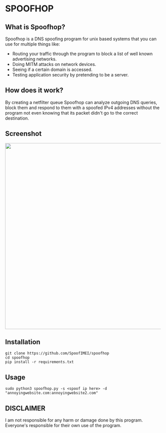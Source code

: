 # SPOOFHOP

## What is Spoofhop?
Spoofhop is a DNS spoofing program for unix based systems that you can use for multiple things like:
* Routing your traffic through the program to block a list of well known advertising networks.
* Doing MITM attacks on network devices.
* Seeing if a certain domain is accessed.
* Testing application security by pretending to be a server.

## How does it work?
By creating a netfilter queue Spoofhop can analyze outgoing DNS queries, block them and respond to them with a spoofed IPv4 addresses
without the program not even knowing that its packet didn't go to the correct destination.

## Screenshot
<img src="https://github.com/SpoofIMEI/spoofhop/assets/72181445/35d3f785-f68a-436f-b8da-c6a5f099a280" width=600 heigth=750></img>

## Installation
```
git clone https://github.com/SpoofIMEI/spoofhop
cd spoofhop
pip install -r requirements.txt
```

## Usage
`sudo python3 spoofhop.py -s <spoof ip here> -d "annoyingwebsite.com:annoyingwebsite2.com"`

## DISCLAIMER
I am not responsible for any harm or damage done by this program. Everyone's responsible for their own use of the program.
